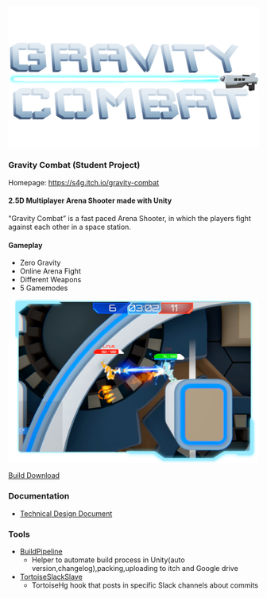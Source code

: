 [![Gravity Combat Logo](img/logo.png)](https://s4g.itch.io/gravity-combat)

### Gravity Combat (Student Project)

Homepage: https://s4g.itch.io/gravity-combat

#### 2.5D Multiplayer Arena Shooter made with Unity

"Gravity Combat” is a fast paced Arena Shooter, in which the players fight against each other in a space station.

#### Gameplay

- Zero Gravity
- Online Arena Fight
- Different Weapons
- 5 Gamemodes

[![Gameplay Screenshots / Video](img/screenshot.png)](https://streamable.com/0ja8c)


[Build Download](https://github.com/SradnickDev/GravityCombat/blob/master/Build/gravity-combat-windows.rar)

### Documentation

  - [Technical Design Document](https://github.com/SradnickDev/GravityCombat/blob/master/Documents/Technical%20Design%20Document.pdf)

### Tools

  - [BuildPipeline](https://github.com/SradnickDev/GravityCombat/tree/master/Tools/BuildPipeline)
	- Helper to automate build process in Unity(auto version,changelog),packing,uploading to itch and Google drive
  - [TortoiseSlackSlave](https://github.com/SradnickDev/GravityCombat/tree/master/Tools/TortoiseSlackSlave)
	- TortoiseHg hook that posts in specific Slack channels about commits
